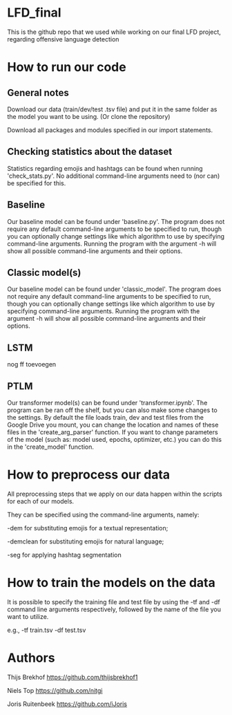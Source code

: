 # LFD_final
This is the github repo that we used while working on our final LFD project, regarding offensive language detection

# How to run our code

## General notes
Download our data (train/dev/test .tsv file) and put it in the same folder as the model you want to be using. (Or clone the repository)

Download all packages and modules specified in our import statements.

## Checking statistics about the dataset
Statistics regarding emojis and hashtags can be found when running 'check_stats.py'. No additional command-line arguments need to (nor can) be specified for this. 

## Baseline
Our baseline model can be found under 'baseline.py'. The program does not require any default command-line arguments to be specified to run, though you can optionally change settings like which algorithm to use by specifying command-line arguments. Running the program with the argument -h will show all possible command-line arguments and their options.  

## Classic model(s)
Our baseline model can be found under 'classic_model'. The program does not require any default command-line arguments to be specified to run, though you can optionally change settings like which algorithm to use by specifying command-line arguments. Running the program with the argument -h will show all possible command-line arguments and their options.  

## LSTM
nog ff toevoegen

## PTLM
Our transformer model(s) can be found under 'transformer.ipynb'. The program can be ran off the shelf, but you can also make some changes to the settings. By default the file loads train, dev and test files from the Google Drive you mount, you can change the location and names of these files in the 'create_arg_parser' function. If you want to change parameters of the model (such as: model used, epochs, optimizer, etc.) you can do this in the 'create_model' function.

# How to preprocess our data
All preprocessing steps that we apply on our data happen within the scripts for each of our models. 

They can be specified using the command-line arguments, namely:

 -dem for substituting emojis for a textual representation;
 
 -demclean for substituting emojis for natural language;
 
 -seg for applying hashtag segmentation
 
# How to train the models on the data
It is possible to specify the training file and test file by using the -tf and -df command line arguments respectively, followed by the name of the file you want to utilize.

e.g., -tf train.tsv -df test.tsv

# Authors
Thijs Brekhof    https://github.com/thijsbrekhof1

Niels Top        https://github.com/nitgi

Joris Ruitenbeek https://github.com/iJoris

